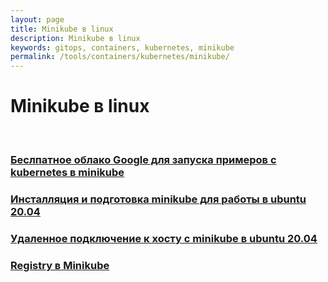 ```yaml
---
layout: page
title: Minikube в linux
description: Minikube в linux
keywords: gitops, containers, kubernetes, minikube
permalink: /tools/containers/kubernetes/minikube/
---
```


# Minikube в linux

<br/>

### [Беслпатное облако Google для запуска примеров с kubernetes в minikube](/tools/containers/kubernetes/google-cloud-shell/)

### [Инсталляция и подготовка minikube для работы в ubuntu 20.04](/tools/containers/kubernetes/minikube/setup/)

### [Удаленное подключение к хосту с minikube в ubuntu 20.04](/tools/containers/kubernetes/minikube/setup/remote-connection/)

### [Registry в Minikube](/tools/containers/kubernetes/minikube/setup/registry/)
